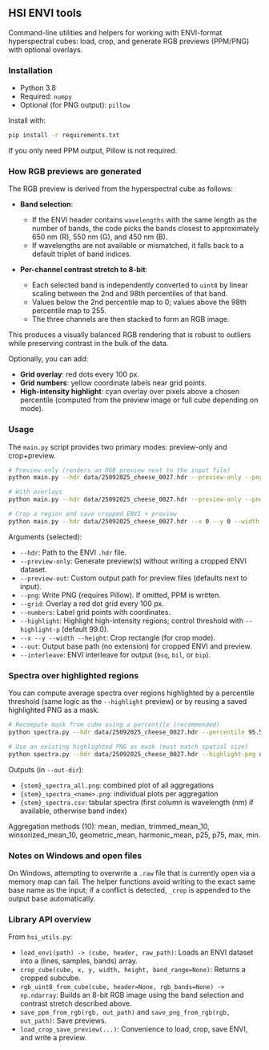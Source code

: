 ## HSI ENVI tools

Command-line utilities and helpers for working with ENVI-format hyperspectral cubes: load, crop, and generate RGB previews (PPM/PNG) with optional overlays.

### Installation

- Python 3.8
- Required: `numpy`
- Optional (for PNG output): `pillow`

Install with:

```bash
pip install -r requirements.txt
```

If you only need PPM output, Pillow is not required.

### How RGB previews are generated

The RGB preview is derived from the hyperspectral cube as follows:

- **Band selection**:
  - If the ENVI header contains `wavelengths` with the same length as the number of bands, the code picks the bands closest to approximately 650 nm (R), 550 nm (G), and 450 nm (B).
  - If wavelengths are not available or mismatched, it falls back to a default triplet of band indices.

- **Per-channel contrast stretch to 8-bit**:
  - Each selected band is independently converted to `uint8` by linear scaling between the 2nd and 98th percentiles of that band.
  - Values below the 2nd percentile map to 0; values above the 98th percentile map to 255.
  - The three channels are then stacked to form an RGB image.

This produces a visually balanced RGB rendering that is robust to outliers while preserving contrast in the bulk of the data.

Optionally, you can add:
- **Grid overlay**: red dots every 100 px.
- **Grid numbers**: yellow coordinate labels near grid points.
- **High-intensity highlight**: cyan overlay over pixels above a chosen percentile (computed from the preview image or full cube depending on mode).

### Usage

The `main.py` script provides two primary modes: preview-only and crop+preview.

```bash
# Preview-only (renders an RGB preview next to the input file)
python main.py --hdr data/25092025_cheese_0027.hdr --preview-only --png

# With overlays
python main.py --hdr data/25092025_cheese_0027.hdr --preview-only --png --grid --numbers --highlight --highlight-p 99.0

# Crop a region and save cropped ENVI + preview
python main.py --hdr data/25092025_cheese_0027.hdr --x 0 --y 0 --width 256 --height 256 --out data/crop_example --png
```

Arguments (selected):
- `--hdr`: Path to the ENVI `.hdr` file.
- `--preview-only`: Generate preview(s) without writing a cropped ENVI dataset.
- `--preview-out`: Custom output path for preview files (defaults next to input).
- `--png`: Write PNG (requires Pillow). If omitted, PPM is written.
- `--grid`: Overlay a red dot grid every 100 px.
- `--numbers`: Label grid points with coordinates.
- `--highlight`: Highlight high-intensity regions; control threshold with `--highlight-p` (default 99.0).
- `--x --y --width --height`: Crop rectangle (for crop mode).
- `--out`: Output base path (no extension) for cropped ENVI and preview.
- `--interleave`: ENVI interleave for output (`bsq`, `bil`, or `bip`).

### Spectra over highlighted regions

You can compute average spectra over regions highlighted by a percentile threshold (same logic as the `--highlight` preview) or by reusing a saved highlighted PNG as a mask.

```bash
# Recompute mask from cube using a percentile (recommended)
python spectra.py --hdr data/25092025_cheese_0027.hdr --percentile 95.5 --out-dir data --stem crop95

# Use an existing highlighted PNG as mask (must match spatial size)
python spectra.py --hdr data/25092025_cheese_0027.hdr --highlight-png data/crop95.png --out-dir data --stem crop95
```

Outputs (in `--out-dir`):
- `{stem}_spectra_all.png`: combined plot of all aggregations
- `{stem}_spectra_<name>.png`: individual plots per aggregation
- `{stem}_spectra.csv`: tabular spectra (first column is wavelength (nm) if available, otherwise band index)

Aggregation methods (10): mean, median, trimmed_mean_10, winsorized_mean_10, geometric_mean, harmonic_mean, p25, p75, max, min.

### Notes on Windows and open files

On Windows, attempting to overwrite a `.raw` file that is currently open via a memory map can fail. The helper functions avoid writing to the exact same base name as the input; if a conflict is detected, `_crop` is appended to the output base automatically.

### Library API overview

From `hsi_utils.py`:
- `load_envi(path) -> (cube, header, raw_path)`: Loads an ENVI dataset into a (lines, samples, bands) array.
- `crop_cube(cube, x, y, width, height, band_range=None)`: Returns a cropped subcube.
- `rgb_uint8_from_cube(cube, header=None, rgb_bands=None) -> np.ndarray`: Builds an 8-bit RGB image using the band selection and contrast stretch described above.
- `save_ppm_from_rgb(rgb, out_path)` and `save_png_from_rgb(rgb, out_path)`: Save previews.
- `load_crop_save_preview(...)`: Convenience to load, crop, save ENVI, and write a preview.



